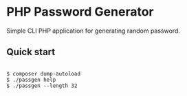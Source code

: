 # PHP Password Generator

Simple CLI PHP application for generating random password.

## Quick start

```console

$ composer dump-autoload
$ ./passgen help
$ ./passgen --length 32

```